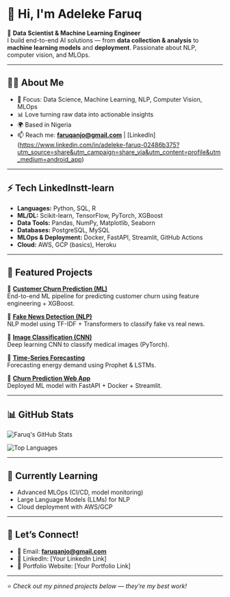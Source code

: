 # 👋 Hi, I'm Adeleke Faruq  

🚀 **Data Scientist & Machine Learning Engineer**  
I build end-to-end AI solutions — from **data collection & analysis** to **machine learning models** and **deployment**. Passionate about NLP, computer vision, and MLOps.  

---

## 🧑‍💻 About Me
- 🎯 Focus: Data Science, Machine Learning, NLP, Computer Vision, MLOps  
- 📊 Love turning raw data into actionable insights  
- 🌍 Based in Nigeria  
- 📫 Reach me: **faruqanjo@gmail.com** | [LinkedIn] (https://www.linkedin.com/in/adeleke-faruq-02486b375?utm_source=share&utm_campaign=share_via&utm_content=profile&utm_medium=android_app)
---

## ⚡ Tech LinkedInstt-learn
- **Languages:** Python, SQL, R  
- **ML/DL:** Scikit-learn, TensorFlow, PyTorch, XGBoost  
- **Data Tools:** Pandas, NumPy, Matplotlib, Seaborn  
- **Databases:** PostgreSQL, MySQL  
- **MLOps & Deployment:** Docker, FastAPI, Streamlit, GitHub Actions  
- **Cloud:** AWS, GCP (basics), Heroku  

---

## 📌 Featured Projects
🔹 [**Customer Churn Prediction (ML)**](https://colab.research.google.com/drive/1IKj8JWnsgIKKAOWYaAhcJPFp1pymet_p)  
End-to-end ML pipeline for predicting customer churn using feature engineering + XGBoost.  

🔹 [**Fake News Detection (NLP)**](link-to-repo)  
NLP model using TF-IDF + Transformers to classify fake vs real news.  

🔹 [**Image Classification (CNN)**](link-to-repo)  
Deep learning CNN to classify medical images (PyTorch).  

🔹 [**Time-Series Forecasting**](link-to-repo)  
Forecasting energy demand using Prophet & LSTMs.  

🔹 [**Churn Prediction Web App**](link-to-repo)  
Deployed ML model with FastAPI + Docker + Streamlit.  

---

## 📊 GitHub Stats
![Faruq's GitHub Stats](https://github-readme-stats.vercel.app/api?username=YOUR_GITHUB_USERNAME&show_icons=true&theme=radical)  

![Top Languages](https://github-readme-stats.vercel.app/api/top-langs/?username=YOUR_GITHUB_USERNAME&layout=compact&theme=radical)  

---

## 🌱 Currently Learning
- Advanced MLOps (CI/CD, model monitoring)  
- Large Language Models (LLMs) for NLP  
- Cloud deployment with AWS/GCP  

---

## 💬 Let’s Connect!
- 📧 Email: **faruqanjo@gmail.com**  
- 💼 LinkedIn: [Your LinkedIn Link]  
- 📝 Portfolio Website: [Your Portfolio Link]  

---
⭐️ *Check out my pinned projects below — they’re my best work!*

<!--
**alteb0y/alteb0y** is a ✨ _special_ ✨ repository because its `README.md` (this file) appears on your GitHub profile.

Here are some ideas to get you started:

- 🔭 I’m currently working on ...
- 🌱 I’m currently learning ...
- 👯 I’m looking to collaborate on ...
- 🤔 I’m looking for help with ...
- 💬 Ask me about ...
- 📫 How to reach me: ...
- 😄 Pronouns: ...
- ⚡ Fun fact: ...
-->
